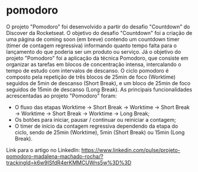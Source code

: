 # pomodoro
O projeto "Pomodoro" foi desenvolvido a partir do desafio "Countdown" do Discover da Rocketseat. O objetivo do desafio "Countdown" foi a criação de uma página de coming soon (em breve) contendo um countdown timer (timer de contagem regressiva) informando quanto tempo falta para o lançamento do que poderia ser um produto ou serviço. Já o objetivo do projeto "Pomodoro" foi a aplicação da técnica Pomodoro, que consiste em organizar as tarefas em blocos de concentração intensa, intercalando o tempo de estudo com intervalos de descanso. O ciclo pomodoro é composto pela repetição de três blocos de 25min de foco (Worktime) seguidos de 5min de descanso (Short Break), e um bloco de 25min de foco seguidos de 15min de descanso (Long Break). As principais funcionalidades acrescentadas ao projeto "Pomodoro" foram:
- O fluxo das etapas Worktime -> Short Break -> Worktime -> Short Break -> Worktime -> Short Break -> Worktime -> Long Break;
- Os botões para iniciar, pausar / continuar ou reiniciar a contagem; 
- O timer de início da contagem regressiva dependendo da etapa do ciclo, sendo de 25min (Worktime), 5min (Short Break) ou 15min (Long Break).

Link para o artigo no LinkedIn: https://www.linkedin.com/pulse/projeto-pomodoro-madalena-machado-rocha/?trackingId=k6w9ISfdR4erKMMCUWns5w%3D%3D
